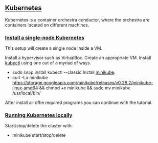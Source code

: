 ## [Kubernetes](https://kubernetes.io/)

Kubernetes is a container orchestra conductor, where the orchestra are containers located on different machines.

### [Install a single-node Kubernetes](https://kubernetes.io/docs/setup/minikube/)

This setup will create a single node inside a VM.

Install a hypervisor such as VirtualBox.
Create an appropriate VM.
Install [kubectl](https://kubernetes.io/docs/tasks/tools/install-kubectl/) using one out of a myriad of ways.
* sudo snap install kubectl --classic
Install [minikube](https://github.com/kubernetes/minikube/releases).
* curl -Lo minikube https://storage.googleapis.com/minikube/releases/v0.28.2/minikube-linux-amd64 && chmod +x minikube && sudo mv minikube /usr/local/bin/

After install all ofhe required programs you can continue with the tutorial.

### [Running Kubernetes locally](https://kubernetes.io/docs/setup/minikube/#managing-your-cluster)

Start/stop/delete the cluster with:
* minikube start/stop/delete


